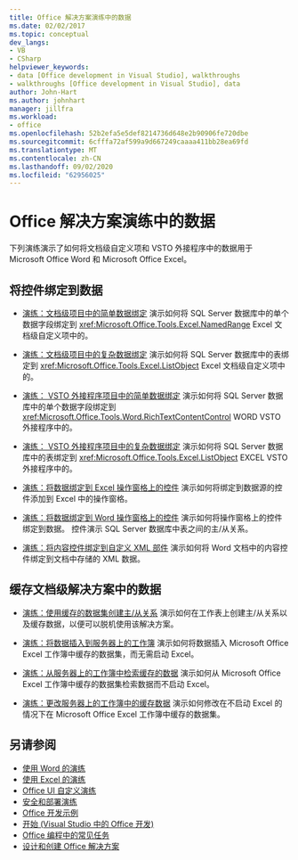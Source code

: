 ```yaml
---
title: Office 解决方案演练中的数据
ms.date: 02/02/2017
ms.topic: conceptual
dev_langs:
- VB
- CSharp
helpviewer_keywords:
- data [Office development in Visual Studio], walkthroughs
- walkthroughs [Office development in Visual Studio], data
author: John-Hart
ms.author: johnhart
manager: jillfra
ms.workload:
- office
ms.openlocfilehash: 52b2efa5e5def8214736d648e2b90906fe720dbe
ms.sourcegitcommit: 6cfffa72af599a9d667249caaaa411bb28ea69fd
ms.translationtype: MT
ms.contentlocale: zh-CN
ms.lasthandoff: 09/02/2020
ms.locfileid: "62956025"
---
```

# <a name="data-in-office-solutions-walkthroughs"></a>Office 解决方案演练中的数据
  下列演练演示了如何将文档级自定义项和 VSTO 外接程序中的数据用于 Microsoft Office Word 和 Microsoft Office Excel。

## <a name="bind-controls-to-data"></a>将控件绑定到数据
- [演练：文档级项目中的简单数据绑定](../vsto/walkthrough-simple-data-binding-in-a-document-level-project.md) 演示如何将 SQL Server 数据库中的单个数据字段绑定到 <xref:Microsoft.Office.Tools.Excel.NamedRange> Excel 文档级自定义项中的。

- [演练：文档级项目中的复杂数据绑定](../vsto/walkthrough-complex-data-binding-in-a-document-level-project.md) 演示如何将 SQL Server 数据库中的表绑定到 <xref:Microsoft.Office.Tools.Excel.ListObject> Excel 文档级自定义项中的。

- [演练： VSTO 外接程序项目中的简单数据绑定](../vsto/walkthrough-simple-data-binding-in-vsto-add-in-project.md) 演示如何将 SQL Server 数据库中的单个数据字段绑定到 <xref:Microsoft.Office.Tools.Word.RichTextContentControl> WORD VSTO 外接程序中的。

- [演练： VSTO 外接程序项目中的复杂数据绑定](../vsto/walkthrough-complex-data-binding-in-vsto-add-in-project.md) 演示如何将 SQL Server 数据库中的表绑定到 <xref:Microsoft.Office.Tools.Excel.ListObject> EXCEL VSTO 外接程序中的。

- [演练：将数据绑定到 Excel 操作窗格上的控件](../vsto/walkthrough-binding-data-to-controls-on-an-excel-actions-pane.md) 演示如何将绑定到数据源的控件添加到 Excel 中的操作窗格。

- [演练：将数据绑定到 Word 操作窗格上的控件](../vsto/walkthrough-binding-data-to-controls-on-a-word-actions-pane.md) 演示如何将操作窗格上的控件绑定到数据。 控件演示 SQL Server 数据库中表之间的主/从关系。

- [演练：将内容控件绑定到自定义 XML 部件](../vsto/walkthrough-binding-content-controls-to-custom-xml-parts.md) 演示如何将 Word 文档中的内容控件绑定到文档中存储的 XML 数据。

## <a name="cache-data-in-document-level-solutions"></a>缓存文档级解决方案中的数据
- [演练：使用缓存的数据集创建主/从关系](../vsto/walkthrough-creating-a-master-detail-relation-using-a-cached-dataset.md) 演示如何在工作表上创建主/从关系以及缓存数据，以便可以脱机使用该解决方案。

- [演练：将数据插入到服务器上的工作簿](../vsto/walkthrough-inserting-data-into-a-workbook-on-a-server.md) 演示如何将数据插入 Microsoft Office Excel 工作簿中缓存的数据集，而无需启动 Excel。

- [演练：从服务器上的工作簿中检索缓存的数据](../vsto/walkthrough-retrieving-cached-data-from-a-workbook-on-a-server.md) 演示如何从 Microsoft Office Excel 工作簿中缓存的数据集检索数据而不启动 Excel。

- [演练：更改服务器上的工作簿中的缓存数据](../vsto/walkthrough-changing-cached-data-in-a-workbook-on-a-server.md) 演示如何修改在不启动 Excel 的情况下在 Microsoft Office Excel 工作簿中缓存的数据集。

## <a name="see-also"></a>另请参阅
- [使用 Word 的演练](../vsto/walkthroughs-using-word.md)
- [使用 Excel 的演练](../vsto/walkthroughs-using-excel.md)
- [Office UI 自定义演练](../vsto/office-ui-customization-walkthroughs.md)
- [安全和部署演练](../vsto/security-and-deployment-walkthroughs.md)
- [Office 开发示例](../vsto/office-development-samples.md)
- [开始 &#40;Visual Studio 中的 Office 开发&#41;](../vsto/getting-started-office-development-in-visual-studio.md)
- [Office 编程中的常见任务](../vsto/common-tasks-in-office-programming.md)
- [设计和创建 Office 解决方案](../vsto/designing-and-creating-office-solutions.md)
